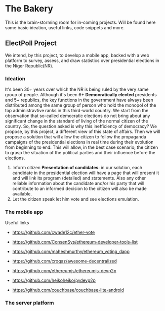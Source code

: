 # The Bakery
This is the brain-storming room for in-coming projects. Will be found here some basic ideation, useful links, code snippets and more.

## ElectPoll Project
We intend, by this project, to develop a mobile app, backed with a web platform to survey, assess, and draw statistics over presidential elections in the Niger Republic(NR).

### Ideation
It's been 30+ years over which the NR is being ruled by the very same group of people. Although it's been 6+ **Democratically elected** presidents and 5+ republics, the key functions in the government have always been distributed among the same group of person who hold the monopol of the top administravtive ranks in this third-world country. 
We start from the observation that so-called democratic elections do not bring about any significant change in the standard of living of the normal citizen of the country. So, the question asked is why this inefficiency of democracy?
We propose, by this project, a different view of this state of affairs. Then we will propose a solution that will allow the citizen to follow the propaganda campaigns of the presidential elections in real time during their evolution from beginning to end. This will allow, in the best case scenario, the citizen to grasp the situation of the political parties and their influence before the elections.

1. Inform citizen
**Presentation of candidates**: in our solution, each candidate in the presidential election will have a page that will present it and will link its program (detailed) and statements. Also any other reliable information about  the candidate and/or his party that will contribute to an informed decision to the citizen will also be made available.
2. Let the citizen speak 
let him vote and see elections emulation.


### The mobile app

Useful links
- https://github.com/cwade12c/ether-vote
- https://github.com/ConsenSys/ethereum-developer-tools-list
- https://github.com/maheshmurthy/ethereum_voting_dapp
- https://github.com/croqaz/awesome-decentralized
- https://github.com/ethereumjs/ethereumjs-devp2p
- https://github.com/heikoheiko/pydevp2p

- https://github.com/couchbase/couchbase-lite-android

### The server platform
